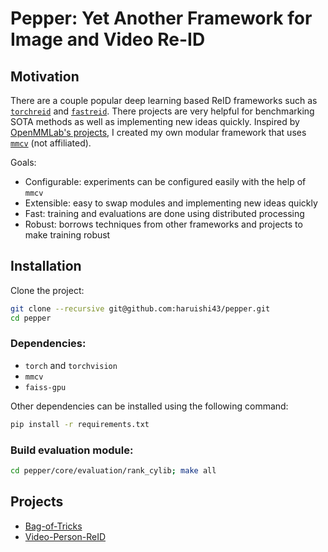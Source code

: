 # Pepper: Yet Another Framework for Image and Video Re-ID

## Motivation

There are a couple popular deep learning based ReID frameworks such as [`torchreid`](https://github.com/KaiyangZhou/deep-person-reid) and [`fastreid`](https://github.com/JDAI-CV/fast-reid).
There projects are very helpful for benchmarking SOTA methods as well as implementing new ideas quickly.
Inspired by [OpenMMLab's projects](https://github.com/open-mmlab), I created my own modular framework that uses [`mmcv`](https://github.com/open-mmlab/mmcv) (not affiliated).

Goals:
- Configurable: experiments can be configured easily with the help of `mmcv`
- Extensible: easy to swap modules and implementing new ideas quickly
- Fast: training and evaluations are done using distributed processing
- Robust: borrows techniques from other frameworks and projects to make training robust

## Installation

Clone the project:
```Bash
git clone --recursive git@github.com:haruishi43/pepper.git
cd pepper
```

### Dependencies:

- `torch` and `torchvision`
- `mmcv`
- `faiss-gpu`

Other dependencies can be installed using the following command:

```Bash
pip install -r requirements.txt
```

### Build evaluation module:

```Bash
cd pepper/core/evaluation/rank_cylib; make all
```

## Projects

- [Bag-of-Tricks](configs/projects/reproduce_BoT/README.md)
- [Video-Person-ReID](configs/video/resnet/README.md)
